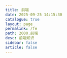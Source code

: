 ```yaml
---
title: 前端
date: 2025-09-25 14:15:30
catalogue: true
layout: page
permalink: /fe
path: 2000.前端
desc: 前端知识
sidebar: false
article: false
---
```

